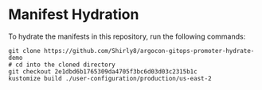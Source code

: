 # Manifest Hydration

To hydrate the manifests in this repository, run the following commands:

```shell
git clone https://github.com/Shirly8/argocon-gitops-promoter-hydrate-demo
# cd into the cloned directory
git checkout 2e1dbd6b1765309da4705f3bc6d03d03c2315b1c
kustomize build ./user-configuration/production/us-east-2
```
